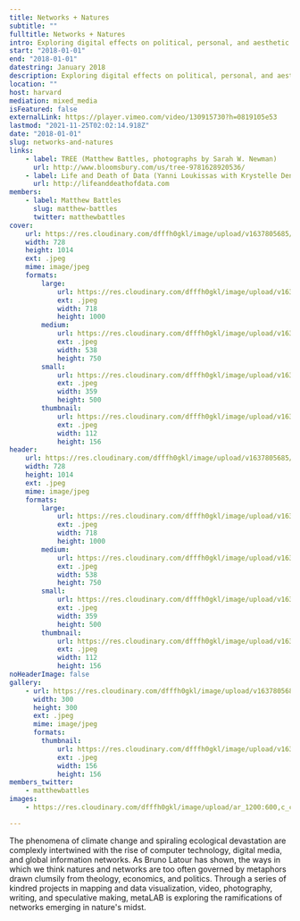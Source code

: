 ```yaml
---
title: Networks + Natures
subtitle: ""
fulltitle: Networks + Natures
intro: Exploring digital effects on political, personal, and aesthetic experiences of nature.
start: "2018-01-01"
end: "2018-01-01"
datestring: January 2018
description: Exploring digital effects on political, personal, and aesthetic experiences of nature.
location: ""
host: harvard
mediation: mixed_media
isFeatured: false
externalLink: https://player.vimeo.com/video/130915730?h=0819105e53
lastmod: "2021-11-25T02:02:14.918Z"
date: "2018-01-01"
slug: networks-and-natures
links:
    - label: TREE (Matthew Battles, photographs by Sarah W. Newman)
      url: http://www.bloomsbury.com/us/tree-9781628920536/
    - label: Life and Death of Data (Yanni Loukissas with Krystelle Denis, 2014)
      url: http://lifeanddeathofdata.com
members:
    - label: Matthew Battles
      slug: matthew-battles
      twitter: matthewbattles
cover:
    url: https://res.cloudinary.com/dfffh0gkl/image/upload/v1637805685/networksandnatures1_8e4e47cc13.jpg
    width: 728
    height: 1014
    ext: .jpeg
    mime: image/jpeg
    formats:
        large:
            url: https://res.cloudinary.com/dfffh0gkl/image/upload/v1637805686/large_networksandnatures1_8e4e47cc13.jpg
            ext: .jpeg
            width: 718
            height: 1000
        medium:
            url: https://res.cloudinary.com/dfffh0gkl/image/upload/v1637805687/medium_networksandnatures1_8e4e47cc13.jpg
            ext: .jpeg
            width: 538
            height: 750
        small:
            url: https://res.cloudinary.com/dfffh0gkl/image/upload/v1637805687/small_networksandnatures1_8e4e47cc13.jpg
            ext: .jpeg
            width: 359
            height: 500
        thumbnail:
            url: https://res.cloudinary.com/dfffh0gkl/image/upload/v1637805686/thumbnail_networksandnatures1_8e4e47cc13.jpg
            ext: .jpeg
            width: 112
            height: 156
header:
    url: https://res.cloudinary.com/dfffh0gkl/image/upload/v1637805685/networksandnatures1_8e4e47cc13.jpg
    width: 728
    height: 1014
    ext: .jpeg
    mime: image/jpeg
    formats:
        large:
            url: https://res.cloudinary.com/dfffh0gkl/image/upload/v1637805686/large_networksandnatures1_8e4e47cc13.jpg
            ext: .jpeg
            width: 718
            height: 1000
        medium:
            url: https://res.cloudinary.com/dfffh0gkl/image/upload/v1637805687/medium_networksandnatures1_8e4e47cc13.jpg
            ext: .jpeg
            width: 538
            height: 750
        small:
            url: https://res.cloudinary.com/dfffh0gkl/image/upload/v1637805687/small_networksandnatures1_8e4e47cc13.jpg
            ext: .jpeg
            width: 359
            height: 500
        thumbnail:
            url: https://res.cloudinary.com/dfffh0gkl/image/upload/v1637805686/thumbnail_networksandnatures1_8e4e47cc13.jpg
            ext: .jpeg
            width: 112
            height: 156
noHeaderImage: false
gallery:
    - url: https://res.cloudinary.com/dfffh0gkl/image/upload/v1637805685/networksandnatures2_5d3b412317.jpg
      width: 300
      height: 300
      ext: .jpeg
      mime: image/jpeg
      formats:
        thumbnail:
            url: https://res.cloudinary.com/dfffh0gkl/image/upload/v1637805685/thumbnail_networksandnatures2_5d3b412317.jpg
            ext: .jpeg
            width: 156
            height: 156
members_twitter:
    - matthewbattles
images:
    - https://res.cloudinary.com/dfffh0gkl/image/upload/ar_1200:600,c_crop/c_limit,h_1200,w_600/v1637805685/networksandnatures1_8e4e47cc13.jpg

---
```

The phenomena of climate change and spiraling ecological devastation are complexly intertwined with the rise of computer technology, digital media, and global information networks. As Bruno Latour has shown, the ways in which we think natures and networks are too often governed by metaphors drawn clumsily from theology, economics, and politics. Through a series of kindred projects in mapping and data visualization, video, photography, writing, and speculative making, metaLAB is exploring the ramifications of networks emerging in nature's midst.

[//]: # (How might we more adequately apprehend digital technology in light of humankind's relationships with the natural world? Spiraling ecological devastation and the rise of computer technology, digital media, and global information networks, are more complexly intertwined than mere correlation and causation; as Bruno Latour has shown, the ways in which we think natures and networks are too often governed by metaphors drawn clumsily from theology, economics, and politics. Through a series of kindred projects in mapping and data visualization, video, photography, and speculative making, metaLAB is exploring the ramifications of networks emerging in natures' midst.)